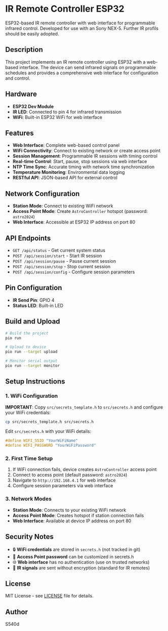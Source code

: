 # IR Remote Controller ESP32

ESP32-based IR remote controller with web interface for programmable infrared control.
Developed for use with an Sony NEX-5. Further IR profils should be easily adopted.

## Description

This project implements an IR remote controller using ESP32 with a web-based interface. The device can send infrared signals on programmable schedules and provides a comprehensive web interface for configuration and control.

## Hardware

- **ESP32 Dev Module**
- **IR LED**: Connected to pin 4 for infrared transmission
- **WiFi**: Built-in ESP32 WiFi for web interface

## Features

- **Web Interface**: Complete web-based control panel
- **WiFi Connectivity**: Connect to existing network or create access point
- **Session Management**: Programmable IR sessions with timing control
- **Real-time Control**: Start, pause, stop sessions via web interface
- **NTP Time Sync**: Accurate timing with network time synchronization
- **Temperature Monitoring**: Environmental data logging
- **RESTful API**: JSON-based API for external control

## Network Configuration

- **Station Mode**: Connect to existing WiFi network
- **Access Point Mode**: Create `AstroController` hotspot (password: `astro2024`)
- **Web Interface**: Accessible at ESP32 IP address on port 80

## API Endpoints

- `GET /api/status` - Get current system status
- `POST /api/session/start` - Start IR session
- `POST /api/session/pause` - Pause current session
- `POST /api/session/stop` - Stop current session
- `POST /api/session/config` - Configure session parameters

## Pin Configuration

- **IR Send Pin**: GPIO 4
- **Status LED**: Built-in LED

## Build and Upload

```bash
# Build the project
pio run

# Upload to device
pio run --target upload

# Monitor serial output
pio run --target monitor
```

## Setup Instructions

### 1. WiFi Configuration

**IMPORTANT**: Copy `src/secrets_template.h` to `src/secrets.h` and configure your WiFi credentials:

```bash
cp src/secrets_template.h src/secrets.h
```

Edit `src/secrets.h` with your WiFi details:
```cpp
#define WIFI_SSID "YourWiFiName"
#define WIFI_PASSWORD "YourWiFiPassword"
```

### 2. First Time Setup

1. If WiFi connection fails, device creates `AstroController` access point
2. Connect to access point (default password: `astro2024`)
3. Navigate to `http://192.168.4.1` for web interface
4. Configure session parameters via web interface

### 3. Network Modes

- **Station Mode**: Connects to your existing WiFi network
- **Access Point Mode**: Creates hotspot if station connection fails
- **Web Interface**: Available at device IP address on port 80

## Security Notes

- 🔒 **WiFi credentials** are stored in `secrets.h` (not tracked in git)
- 🔑 **Access Point password** can be customized in secrets.h
- 🌐 **Web interface** has no authentication (use on trusted networks)
- 📡 **IR signals** are sent without encryption (standard for IR remotes)

## License

MIT License - see [LICENSE](LICENSE) file for details.

## Author

S540d

